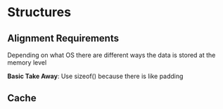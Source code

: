 # Structures

## Alignment Requirements

Depending on what OS there are different ways the data is stored at the memory level

**Basic Take Away**: Use sizeof() because there is like padding


## Cache
